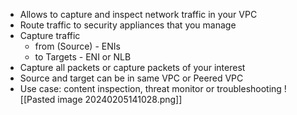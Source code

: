 - Allows to capture and inspect network traffic in your VPC 
- Route traffic to security appliances that you manage
- Capture traffic 
	- from (Source) - ENIs
	- to Targets - ENI or NLB
- Capture all packets or capture packets of your interest 
- Source and target can be in same VPC or Peered VPC
- Use case: content inspection, threat monitor or troubleshooting 
![[Pasted image 20240205141028.png]]